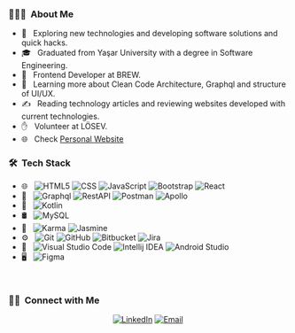 <h3> 👨🏻‍💻 &nbsp;About Me </h3>

- 🤔 &nbsp; Exploring new technologies and developing software solutions and quick hacks.
- 🎓 &nbsp; Graduated from Yaşar University with a degree in Software Engineering.
- 💼 &nbsp; Frontend Developer at BREW.
- 🌱 &nbsp; Learning more about Clean Code Architecture, Graphql and structure of UI/UX.
- ✍️ &nbsp; Reading technology articles and reviewing websites developed with current technologies.
- ✋ &nbsp; Volunteer at LÖSEV.
- 🌐  &nbsp; Check [Personal Website](https://master--batuhan-goren-portfolio.netlify.app/#home)
<h3> 🛠 &nbsp;Tech Stack</h3>

- 🌐 &nbsp;
  ![HTML5](https://img.shields.io/badge/-HTML5-333333?style=flat&logo=HTML5)
  ![CSS](https://img.shields.io/badge/-CSS-333333?style=flat&logo=CSS3&logoColor=1572B6)
  ![JavaScript](https://img.shields.io/badge/-JavaScript-333333?style=flat&logo=javascript)
  ![Bootstrap](https://img.shields.io/badge/-Bootstrap-333333?style=flat&logo=bootstrap&logoColor=563D7C)
  ![React](https://img.shields.io/badge/-React-333333?style=flat&logo=react)
- 🔗 &nbsp;
  ![Graphql](https://img.shields.io/badge/-Graphql-333333?style=flat&logo=graphql)
  ![RestAPI](https://img.shields.io/badge/-RestAPI-333333?style=flat&logo=restApi)
  ![Postman](https://img.shields.io/badge/-Postman-333333?style=flat&logo=postman)
  ![Apollo](https://img.shields.io/badge/-Apollo-333333?style=flat&logo=apollo)
- 📱 &nbsp;
  ![Kotlin](https://img.shields.io/badge/-Kotlin-333333?style=flat&logo=Kotlin&logoColor=007396)
- 🛢 &nbsp;
  ![MySQL](https://img.shields.io/badge/-MySQL-333333?style=flat&logo=mysql)
- 🧪 &nbsp;
  ![Karma](https://img.shields.io/badge/-Karma-333333?style=flat&logo=karma)
  ![Jasmine](https://img.shields.io/badge/-Jasmine-333333?style=flat&logo=jasmine)
- ⚙️ &nbsp;
  ![Git](https://img.shields.io/badge/-Git-333333?style=flat&logo=git)
  ![GitHub](https://img.shields.io/badge/-GitHub-333333?style=flat&logo=github)
  ![Bitbucket](https://img.shields.io/badge/-Bitbucket-333333?style=flat&logo=bitbucket)
  ![Jira](https://img.shields.io/badge/-Jira-333333?style=flat&logo=Jira&logoColor=0052CC)
- 🔧 &nbsp;
  ![Visual Studio Code](https://img.shields.io/badge/-Visual%20Studio%20Code-333333?style=flat&logo=visual-studio-code&logoColor=007ACC)
  ![Intellij IDEA](https://img.shields.io/badge/-Intellij%20IDEA-333333?style=flat&logo=intellij-idea&logoColor=FFF)
  ![Android Studio](https://img.shields.io/badge/-Android%20Studio-333333?style=flat&logo=android-studio)
- 🖥 &nbsp;
  ![Figma](https://img.shields.io/badge/-Figma-333333?style=flat&logo=figma)

<br/>

<h3> 🤝🏻 &nbsp;Connect with Me </h3>

<p align="center">
<a href="https://www.linkedin.com/in/batuhan-goren/"><img alt="LinkedIn" src="https://img.shields.io/badge/LinkedIn-Batuhan%20Gören-blue?style=flat-square&logo=linkedin"></a>
<a href="mailto:batuhangoren99@hotmail.com"><img alt="Email" src="https://img.shields.io/badge/Email-batuhangoren99@hotmail.com-blue?style=flat-square&logo=microsoft-outlook"></a>
</p>
